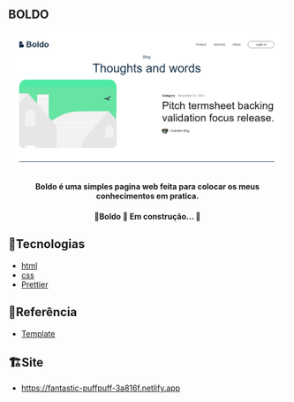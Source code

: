 
## BOLDO
![demo](https://raw.githubusercontent.com/Rinpiki/Pagina-Boldo/master/img/Demo.png)
<h4 align="center"> 
Boldo é uma simples pagina web feita para colocar os meus conhecimentos em pratica.
</h4>	
<h4 align="center"> 
	🚧Boldo 🚀 Em construção... 🚧
</h4>

## 🔧Tecnologias
- [html](https://developer.mozilla.org/pt-BR/docs/Web/HTML)
- [css](https://developer.mozilla.org/pt-BR/docs/Web/CSS)
- [Prettier](https://prettier.io/)
## 🔗Referência

 - [Template](https://www.figma.com/file/Rx7dQHwtc6hQuvOuysOFWy/Boldo---Edgar-Allan)
 
 ## 🏗️Site 
 - https://fantastic-puffpuff-3a816f.netlify.app
